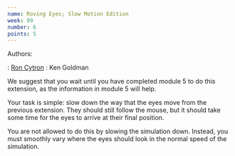 ```yaml
---
name: Roving Eyes; Slow Motion Edition
week: 99
number: 6
points: 5
---
```


Authors:

: [Ron Cytron](http://www.cs.wustl.edu/~cytron/)
: Ken Goldman

We suggest that you wait until you have completed module 5 to do this extension, as the information in module 5 will help. 

Your task is simple: slow down the way that the eyes move from the previous extension. They should still follow the mouse, but it should take some time for the eyes to arrive at their final position.

You are not allowed to do this by slowing the simulation down. Instead, you
must smoothly vary where the eyes should look in the normal speed of the
simulation.
